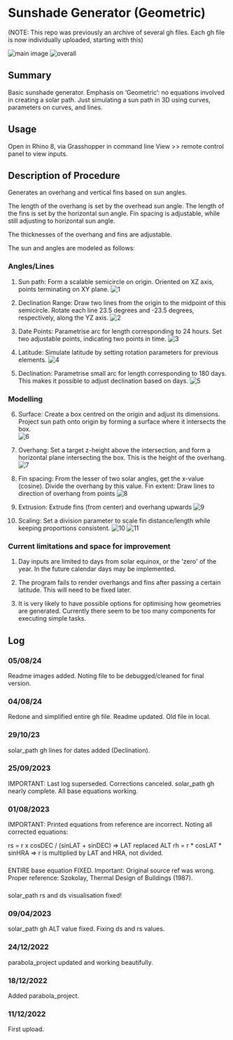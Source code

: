 # Sunshade Generator (Geometric)
(NOTE: This repo was previously an archive of several gh files.
Each gh file is now individually uploaded, starting with this)

![main image](./References/title%20page.jpg)
![overall](./References/overall.jpg)

## Summary
Basic sunshade generator. 
Emphasis on ‘Geometric’: no equations involved in creating a solar path. 
Just simulating a sun path in 3D using curves, parameters on curves, and lines. 

## Usage
Open in Rhino 8, via Grasshopper in command line
View >> remote control panel to view inputs. 

## Description of Procedure 
Generates an overhang and vertical fins based on sun angles.

The length of the overhang is set by the overhead sun angle.
The length of the fins is set by the horizontal sun angle. 
Fin spacing is adjustable, while still adjusting to horizontal sun angle. 

The thicknesses of the overhang and fins are adjustable. 

The sun and angles are modeled as follows:

### Angles/Lines
1) Sun path: Form a scalable semicircle on origin. Oriented on XZ axis, points terminating on XY plane.
![1](./References/viewcap1.jpg)


2) Declination Range: Draw two lines from the origin to the midpoint of this semicircle. Rotate each line 23.5 degrees and -23.5 degrees, respectively, along the YZ axis.
![2](./References/viewcap2.jpg)

3) Date Points: Parametrise arc for length corresponding to 24 hours. Set two adjustable points, indicating two points in time.
![3](./References/viewcap3.jpg)

4) Latitude: Simulate latitude by setting rotation parameters for previous elements.
![4](./References/viewcap4.jpg)

5) Declination: Parametrise small arc for length corresponding to 180 days. This makes it possible to adjust declination based on days. 
![5](./References/viewcap5.jpg)

### Modelling

6) Surface: Create a box centred on the origin and adjust its dimensions. Project sun path onto origin by forming a surface where it intersects the box.  
![6](./References/viewcap6.jpg)

7) Overhang: Set a target z-height above the intersection, and form a horizontal plane intersecting the box. This is the height of the overhang.
![7](./References/viewcap7.jpg)

8) Fin spacing: From the lesser of two solar angles, get the x-value (cosine). Divide the overhang by this value. 
Fin extent: Draw lines to direction of overhang from points
![8](./References/viewcap8.jpg)

9) Extrusion: Extrude fins (from center) and overhang upwards
![9](./References/viewcap9.jpg)

10)  Scaling: Set a division parameter to scale fin distance/length while keeping proportions consistent. 
![10](./References/viewcap10.jpg)
![11](./References/viewcap11.jpg)

### Current limitations and space for improvement
1) Day inputs are limited to days from solar equinox, or the 'zero' of the year. 
In the future calendar days may be implemented.

2) The program fails to render overhangs and fins after passing a certain latitude.
This will need to be fixed later. 

3) It is very likely to have possible options for optimising how geometries are generated. 
Currently there seem to be too many components for executing simple tasks. 

## Log

### 05/08/24
Readme images added. Noting file to be debugged/cleaned for final version.

### 04/08/24
Redone and simplified entire gh file. Readme updated.
Old file in local.

### 29/10/23
solar_path gh lines for dates added (Declination).

### 25/09/2023
IMPORTANT: Last log superseded. Corrections canceled. 
solar_path gh nearly complete. All base equations working. 

### 01/08/2023
IMPORTANT: Printed equations from reference are incorrect. Noting all corrected equations:

rs = r x cosDEC / (sinLAT + sinDEC) => LAT replaced ALT
rh = r * cosLAT * sinHRA => r is multiplied by LAT and HRA, not divided. 

###
ENTIRE base equation FIXED. Important: Original source ref was wrong.
Proper reference: Szokolay, Thermal Design of Buildings (1987).

###
solar_path rs and ds visualisation fixed!

### 09/04/2023
solar_path gh ALT value fixed. Fixing ds and rs values. 

### 24/12/2022
parabola_project updated and working beautifully. 

### 18/12/2022
Added parabola_project.

### 11/12/2022
First upload.

